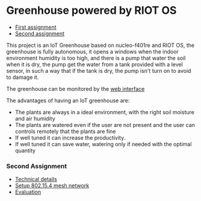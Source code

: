# Greenhouse powered by RIOT OS
- [First assignment](https://github.com/kernel-machine/RIOT-GreenHouse/tree/first_assignment)
- [Second assignment](https://github.com/kernel-machine/RIOT-GreenHouse/tree/main)

This project is an IoT Greenhouse based on nucleo-f401re and RIOT OS, the greenhouse is fully
autonomous, it opens a windows when the indoor environment humidity is too high, and there is
a pump that water the soil when it is dry, the pump get the water from a tank provided with a level sensor, 
in such a way that if the tank is dry, the pump isn't turn on to avoid to damage it.

The greenhouse can be monitored by the [web interface](https://kernel-machine.github.io/RIOT-GreenHouse/)

The advantages of having an IoT greenhouse are:
- The plants are always in a ideal environment, with the right soil moisture and air humidity
- The plants are watered even if the user are not present and the user can controls remotely that the plants are fine
- If well tuned it can increase the productivity.
- If well tuned it can save water, watering only if needed with the optimal quantity

### Second Assignment
- [Technical details](./Tech.md)
- [Setup 802.15.4 mesh network](./Setup.md)
- [Evaluation](./Evaluation.md)


